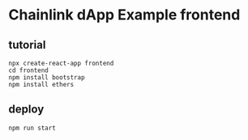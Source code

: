 # Chainlink dApp Example frontend

## tutorial
    npx create-react-app frontend
    cd frontend
    npm install bootstrap
    npm install ethers

## deploy
    npm run start